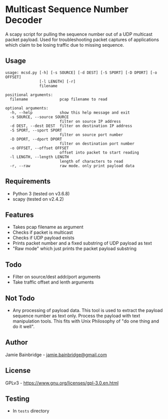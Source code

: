 # Multicast Sequence Number Decoder

A scapy script for pulling the sequence number out of a UDP multicast
packet payload. Used for troubleshooting packet captures of
applications which claim to be losing traffic due to missing sequence.

## Usage

~~~
usage: mcsd.py [-h] [-s SOURCE] [-d DEST] [-S SPORT] [-D DPORT] [-o OFFSET]
               [-l LENGTH] [-r]
               filename

positional arguments:
  filename              pcap filename to read

optional arguments:
  -h, --help            show this help message and exit
  -s SOURCE, --source SOURCE
                        filter on source IP address
  -d DEST, --dest DEST  filter on destination IP address
  -S SPORT, --sport SPORT
                        filter on source port number
  -D DPORT, --dport DPORT
                        filter on destination port number
  -o OFFSET, --offset OFFSET
                        offset into packet to start reading
  -l LENGTH, --length LENGTH
                        length of characters to read
  -r, --raw             raw mode. only print payload data
~~~

## Requirements

* Python 3 (tested on v3.6.8)
* scapy (tested on v2.4.2)

## Features

* Takes pcap filename as argument
* Checks if packet is multicast
* Checks if UDP payload exists
* Prints packet number and a fixed substring of UDP payload as text
* "Raw mode" which just prints the packet payload substring

## Todo

* Filter on source/dest addr/port arguments
* Take traffic offset and lenth arguments

## Not Todo

* Any processing of payload data. This tool is used to extract the payload
  sequence number as text only. Process the payload with text manipulation
  tools. This fits with Unix Philosophy of "do one thing and do it well".

## Author

Jamie Bainbridge - jamie.bainbridge@gmail.com

## License

GPLv3 - https://www.gnu.org/licenses/gpl-3.0.en.html

## Testing

* In `tests` directory

